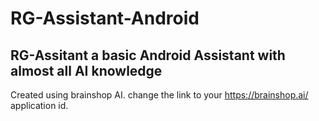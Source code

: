 # RG-Assistant-Android
## RG-Assitant a basic Android Assistant with almost all AI knowledge
Created using brainshop AI.
change the link to your https://brainshop.ai/ application id.
